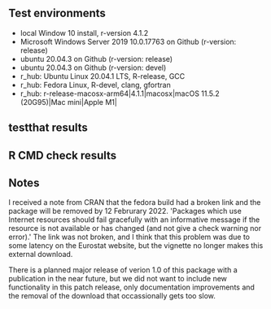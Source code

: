 ## Test environments
* local Window 10 install, r-version 4.1.2
* Microsoft Windows Server 2019 10.0.17763 on Github (r-version: release)
* ubuntu 20.04.3 on Github (r-version: release)
* ubuntu 20.04.3 on Github (r-version: devel)
* r_hub: Ubuntu Linux 20.04.1 LTS, R-release, GCC
* r_hub: Fedora Linux, R-devel, clang, gfortran
* r_hub: r-release-macosx-arm64|4.1.1|macosx|macOS 11.5.2 (20G95)|Mac mini|Apple M1|

## testthat results


## R CMD check results


## Notes
I received a note from CRAN that the fedora build had a broken link and the package will be removed by 12 Februrary 2022.  'Packages which use Internet resources should fail gracefully with an informative message if the resource is not available or has changed (and not give a check warning nor error).' The link was not broken, and I think that this problem was due to some latency on the Eurostat website, but the vignette no longer makes this external download.

There is a planned major release of verion 1.0 of this package with a publication in the near future, but we did not want to include new functionality in this patch release, only documentation improvements and the removal of the download that occassionally gets too slow.
